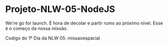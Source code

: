 # Projeto-NLW-05-NodeJS

We're go for launch. É hora de decolar e partir rumo ao próximo nível. Esse é o começo da nossa missão.

Codigo do 1º Dia da NLW 05: missaoespacial

